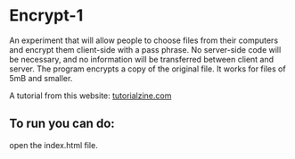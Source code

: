 # Encrypt-1
An experiment that will allow people to choose files from their computers and encrypt them client-side with a pass phrase. No server-side code will be necessary, and no information will be transferred between client and server.
The program encrypts a copy of the original file. It works for files of 5mB and smaller.

A tutorial from this website: [tutorialzine.com](https://tutorialzine.com/2013/11/javascript-file-encrypter)

## To run you can do:
open the index.html file.
